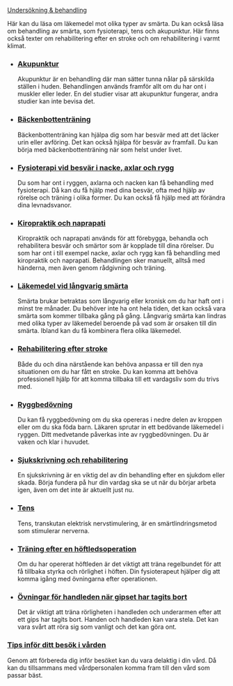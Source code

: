 [Undersökning & behandling](https://www.1177.se/undersokning-behandling/)

Här kan du läsa om läkemedel mot olika typer av smärta. Du kan också läsa om behandling av smärta, som fysioterapi, tens och akupunktur. Här finns också texter om rehabilitering efter en stroke och om rehabilitering i varmt klimat.

*   ### [Akupunktur](https://www.1177.se/undersokning-behandling/smartbehandlingar-och-rehabilitering/akupunktur/)
    
    Akupunktur är en behandling där man sätter tunna nålar på särskilda ställen i huden. Behandlingen används framför allt om du har ont i muskler eller leder. En del studier visar att akupunktur fungerar, andra studier kan inte bevisa det.
    
*   ### [Bäckenbottenträning](https://www.1177.se/undersokning-behandling/smartbehandlingar-och-rehabilitering/backenbottentraning/)
    
    Bäckenbottenträning kan hjälpa dig som har besvär med att det läcker urin eller avföring. Det kan också hjälpa för besvär av framfall. Du kan börja med bäckenbottenträning när som helst under livet.
    
*   ### [Fysioterapi vid besvär i nacke, axlar och rygg](https://www.1177.se/undersokning-behandling/smartbehandlingar-och-rehabilitering/fysioterapi-vid-besvar-i-nacke-axlar-och-rygg/)
    
    Du som har ont i ryggen, axlarna och nacken kan få behandling med fysioterapi. Då kan du få hjälp med dina besvär, ofta med hjälp av rörelse och träning i olika former. Du kan också få hjälp med att förändra dina levnadsvanor.
    
*   ### [Kiropraktik och naprapati](https://www.1177.se/undersokning-behandling/smartbehandlingar-och-rehabilitering/kiropraktik-och-naprapati/)
    
    Kiropraktik och naprapati används för att förebygga, behandla och rehabilitera besvär och smärtor som är kopplade till dina rörelser. Du som har ont i till exempel nacke, axlar och rygg kan få behandling med kiropraktik och naprapati. Behandlingen sker manuellt, alltså med händerna, men även genom rådgivning och träning.
    
*   ### [Läkemedel vid långvarig smärta](https://www.1177.se/undersokning-behandling/behandling-med-lakemedel/lakemedel-utifran-diagnos/lakemedel-vid-langvarig-smarta/)
    
    Smärta brukar betraktas som långvarig eller kronisk om du har haft ont i minst tre månader. Du behöver inte ha ont hela tiden, det kan också vara smärta som kommer tillbaka gång på gång. Långvarig smärta kan lindras med olika typer av läkemedel beroende på vad som är orsaken till din smärta. Ibland kan du få kombinera flera olika läkemedel.
    

*   ### [Rehabilitering efter stroke](https://www.1177.se/undersokning-behandling/smartbehandlingar-och-rehabilitering/rehabilitering-efter-stroke/)
    
    Både du och dina närstående kan behöva anpassa er till den nya situationen om du har fått en stroke. Du kan komma att behöva professionell hjälp för att komma tillbaka till ett vardagsliv som du trivs med.
    
*   ### [Ryggbedövning](https://www.1177.se/undersokning-behandling/smartbehandlingar-och-rehabilitering/ryggbedovning/)
    
    Du kan få ryggbedövning om du ska opereras i nedre delen av kroppen eller om du ska föda barn. Läkaren sprutar in ett bedövande läkemedel i ryggen. Ditt medvetande påverkas inte av ryggbedövningen. Du är vaken och klar i huvudet.
    
*   ### [Sjukskrivning och rehabilitering](https://www.1177.se/undersokning-behandling/smartbehandlingar-och-rehabilitering/sjukskrivning-och-rehabilitering/)
    
    En sjukskrivning är en viktig del av din behandling efter en sjukdom eller skada. Börja fundera på hur din vardag ska se ut när du börjar arbeta igen, även om det inte är aktuellt just nu.
    
*   ### [Tens](https://www.1177.se/undersokning-behandling/smartbehandlingar-och-rehabilitering/tens/)
    
    Tens, transkutan elektrisk nervstimulering, är en smärtlindringsmetod som stimulerar nerverna.
    
*   ### [Träning efter en höftledsoperation](https://www.1177.se/undersokning-behandling/smartbehandlingar-och-rehabilitering/traning-efter-hoftledsoperation/)
    
    Om du har opererat höftleden är det viktigt att träna regelbundet för att få tillbaka styrka och rörlighet i höften. Din fysioterapeut hjälper dig att komma igång med övningarna efter operationen.
    

*   ### [Övningar för handleden när gipset har tagits bort](https://www.1177.se/undersokning-behandling/smartbehandlingar-och-rehabilitering/ovningar-for-handleden-nar-gipset-har-tagits-bort/)
    
    Det är viktigt att träna rörligheten i handleden och underarmen efter att ett gips har tagits bort. Handen och handleden kan vara stela. Det kan vara svårt att röra sig som vanligt och det kan göra ont.
    

### [Tips inför ditt besök i vården](https://www.1177.se/sa-fungerar-varden/var-med-och-bestam-om-din-vard/tips-infor-ditt-besok-i-varden/)

Genom att förbereda dig inför besöket kan du vara delaktig i din vård. Då kan du tillsammans med vårdpersonalen komma fram till den vård som passar bäst.